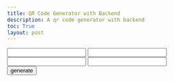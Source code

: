 ```yaml
---
title: QR Code Generator with Backend
description: A qr code generator with backend
toc: True
layout: post
---
```




<div id="qrcode"></div>

<script src="https://cdn.jsdelivr.net/npm/qrcodejs/qrcode.min.js"></script>

<div id="inputDiv">
    <input type="text" id="QR1"> <input type="text" id="Freq1"> <br>
    <input type="text" id="QR2"> <input type="text" id="Freq2"><br>
    <!-- <input type="text" id="QR3"> <input type="text" id="Freq3"><br>
    <input type="text" id="QR4"> <input type="text" id="Freq4"><br> -->

</div>
<button onclick="Generate()"> generate </button>

<script type="text/javascript">

    function Generate(){
        console.log($("#inputDiv").find("input").length);
        var link = "{{ site.baseurl }}/2024/01/25/qrcodeaccept.html#" + fetchId();
        console.log(link)
        new QRCode(document.getElementById("qrcode"), link)
    }

    function fetchId() {
    // Construct the URL for the POST request
    const url = 'http://localhost:8911/api/qrcode/newCode';

    var linkList = [];
    var freqList = [];

    for (var i = 0; i < $("#inputDiv").find("input").length/2; i ++){
        linkList.push(document.getElementById(`QR${i+1}`).value);
        freqList.push(document.getElementById(`Freq${i+1}`).value);
    }
    
    const payload = {
        links: linkList,
        frequencies: freqList
    };

    console.log(payload);

    fetch(url, {
        method: 'POST', // Specify the method
        headers: {
            'Content-Type': 'application/json' // Specify the content type
        },
        body: JSON.stringify(payload) // Convert the payload to a JSON string
    })
    .then(response => {
        if (!response.ok) {
            throw new Error('Network response was not ok');
        }
        return response.json(); // Parse the JSON response body
    })
    .then(data => {
        console.log('Success:', data); // Handle the success response
    })
    .catch(error => {
        console.error('Error:', error); // Handle any errors
    });
}

</script>

<script>

</script>